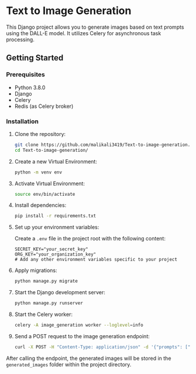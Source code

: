 # Text to Image Generation

This Django project allows you to generate images based on text prompts using the DALL-E model. It utilizes Celery for asynchronous task processing.

## Getting Started

### Prerequisites

- Python 3.8.0
- Django
- Celery
- Redis (as Celery broker)

### Installation

1. Clone the repository:

    ```bash
    git clone https://github.com/malikali3419/Text-to-image-generation.git
    cd Text-to-image-generation/
    ```

2. Create a new Virtual Environment:

    ```bash
   python -m venv env
    ```
   
3. Activate Virtual Environment:

    ```bash
   source env/bin/activate
    ```

4. Install dependencies:

    ```bash
    pip install -r requirements.txt
    ```

5. Set up your environment variables:

    Create a `.env` file in the project root with the following content:

    ```dotenv
    SECRET_KEY="your_secret_key"
    ORG_KEY="your_organization_key"
    # Add any other environment variables specific to your project
    ```

6. Apply migrations:

    ```bash
    python manage.py migrate
    ```

7. Start the Django development server:

    ```bash
    python manage.py runserver
    ```

8. Start the Celery worker:

    ```bash
    celery -A image_generation worker --loglevel=info
    ```

9.  Send a POST request to the image generation endpoint:

    ```bash
    curl -X POST -H "Content-Type: application/json" -d '{"prompts": ["Your text prompt here"]}' http://localhost:8000/api/strings/
    ```
After calling the endpoint, the generated images will be stored in the `generated_images` folder within the project directory.

